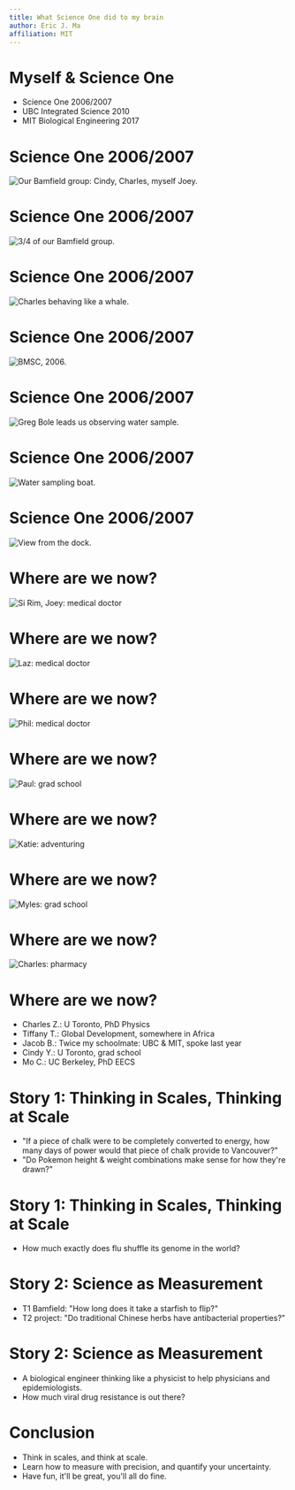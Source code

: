 ```yaml
---
title: What Science One did to my brain
author: Eric J. Ma
affiliation: MIT
---
```


# Myself & Science One

- Science One 2006/2007
- UBC Integrated Science 2010
- MIT Biological Engineering 2017

# Science One 2006/2007

![Our Bamfield group: Cindy, Charles, myself Joey.](./images/bamfield-group.jpg)

# Science One 2006/2007

![3/4 of our Bamfield group.](./images/bamfield-group-part.jpg)

# Science One 2006/2007

![Charles behaving like a whale.](./images/charles-whale.jpg)

# Science One 2006/2007

![BMSC, 2006.](./images/bamfield.jpg)

# Science One 2006/2007

![Greg Bole leads us observing water sample.](./images/greg-bole.jpg)

# Science One 2006/2007

![Water sampling boat.](./images/boat.jpg)

# Science One 2006/2007

![View from the dock.](./images/view.jpg)

# Where are we now?

![Si Rim, Joey: medical doctor](./images/sirim-joey.jpg)

# Where are we now?

![Laz: medical doctor](./images/laz.jpg)

# Where are we now?

![Phil: medical doctor](./images/phil-edge.jpg)

# Where are we now?

![Paul: grad school](./images/paul.jpg)

# Where are we now?

![Katie: adventuring](./images/katie.jpg)

# Where are we now?

![Myles: grad school](./images/myles.jpg)

# Where are we now?

![Charles: pharmacy](./images/charles.jpg)

# Where are we now?

- Charles Z.: U Toronto, PhD Physics
- Tiffany T.: Global Development, somewhere in Africa
- Jacob B.: Twice my schoolmate: UBC & MIT, spoke last year
- Cindy Y.: U Toronto, grad school
- Mo C.: UC Berkeley, PhD EECS

# Story 1: Thinking in Scales, Thinking at Scale

- "If a piece of chalk were to be completely converted to energy, how many days of power would that piece of chalk provide to Vancouver?"
- "Do Pokemon height & weight combinations make sense for how they're drawn?"

# Story 1: Thinking in Scales, Thinking at Scale

- How much exactly does flu shuffle its genome in the world?

# Story 2: Science as Measurement

- T1 Bamfield: "How long does it take a starfish to flip?"
- T2 project: "Do traditional Chinese herbs have antibacterial properties?"

# Story 2: Science as Measurement

- A biological engineer thinking like a physicist to help physicians and epidemiologists.
- How much viral drug resistance is out there?

# Conclusion

- Think in scales, and think at scale.
- Learn how to measure with precision, and quantify your uncertainty.
- Have fun, it'll be great, you'll all do fine.
